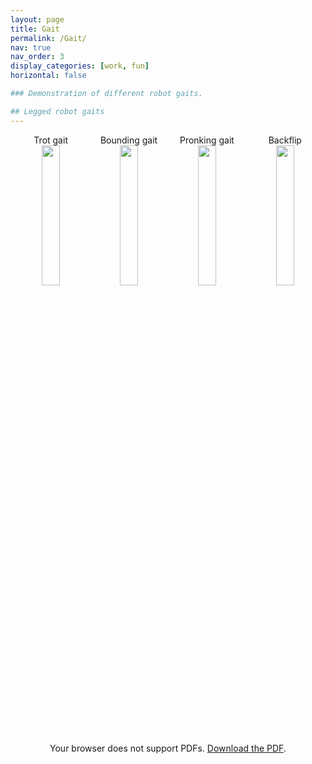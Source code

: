 ```yaml
---
layout: page
title: Gait
permalink: /Gait/
nav: true
nav_order: 3
display_categories: [work, fun]
horizontal: false

### Demonstration of different robot gaits.

## Legged robot gaits
---
```



<div style="text-align: center; width: 100%;">
    <div style="display: inline-block; width: 24%; vertical-align: top;">Trot gait</div>
    <div style="display: inline-block; width: 24%; vertical-align: top;">Bounding gait</div>
    <div style="display: inline-block; width: 24%; vertical-align: top;">Pronking gait</div>
    <div style="display: inline-block; width: 24%; vertical-align: top;">Backflip</div>
</div>
<div style="text-align: center; width: 100%;">
    <img src="https://raw.githubusercontent.com/DARoSLab/EAGLE/main/assets/img/gait/trot.gif" width="24%" style="vertical-align: top;"/>
    <img src="https://raw.githubusercontent.com/DARoSLab/EAGLE/main/assets/img/gait/bounding.gif" width="24%" style="vertical-align: top;"/>
    <img src="https://raw.githubusercontent.com/DARoSLab/EAGLE/main/assets/img/gait/pronking.gif" width="24%" style="vertical-align: top;"/>
    <img src="https://raw.githubusercontent.com/DARoSLab/EAGLE/main/assets/img/gait/backflip.gif" width="24%" style="vertical-align: top;"/>
</div>
<div style="text-align: center; width: 100%; margin-top: 20px;">
    <object data="https://raw.githubusercontent.com/DARoSLab/EAGLE/main/assets/img/gait/gait.pdf" type="application/pdf" width="100%">
        <p>Your browser does not support PDFs. <a href="https://raw.githubusercontent.com/DARoSLab/EAGLE/main/assets/img/gait/gait.pdf">Download the PDF</a>.</p>
    </object>
</div>

